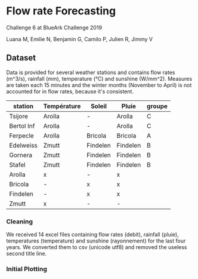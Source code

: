 # Flow rate Forecasting

Challenge 6 at BlueArk Challenge 2019

Luana M, Emilie N, Benjamin G, Camilo P, Julien R, Jimmy V

 

## Dataset

Data is provided for several weather stations and contains flow rates (m^3/s), rainfall (mm), temperature (°C) and sunshine (W/mm^2). Measures are taken each 15 minutes and the winter months (November to April) is not accounted for in flow rates, because it's consistent.

| station    | Température | Soleil   | Pluie    | groupe |
| ---------- | ----------- | -------- | -------- | ------ |
| Tsijore    | Arolla      | -        | Arolla   | C      |
| Bertol Inf | Arolla      | -        | Arolla   | C      |
| Ferpecle   | Arolla      | Bricola  | Bricola  | A      |
| Edelweiss  | Zmutt       | Findelen | Findelen | B      |
| Gornera    | Zmutt       | Findelen | Findelen | B      |
| Stafel     | Zmutt       | Findelen | Findelen | B      |
| Arolla     | x           | -        | x        |        |
| Bricola    | -           | x        | x        |        |
| Findelen   | -           | x        | x        |        |
| Zmutt      | x           | -        | -        |        |



### Cleaning

We received 14 excel files containing flow rates (debit), rainfall (pluie), temperatures (temperature) and sunshine (rayonnement) for the last four years. We converted them to csv (unicode utf8) and removed the useless second title line. 

### Initial Plotting

